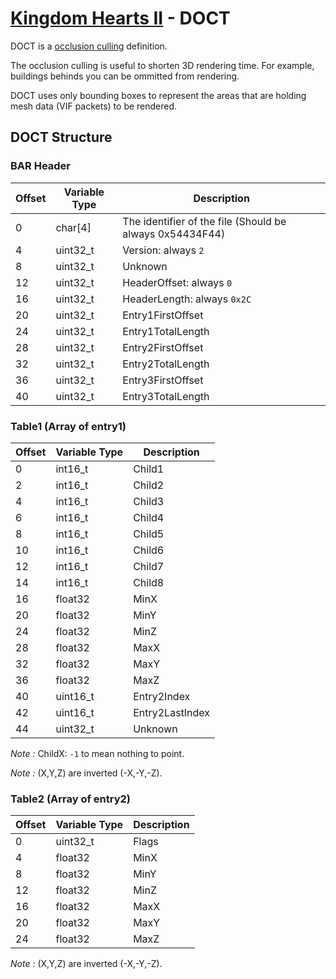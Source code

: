 # [Kingdom Hearts II](../../index.md) - DOCT

DOCT is a [occlusion culling](https://en.wikipedia.org/wiki/Hidden-surface_determination#Occlusion_culling) definition.

The occlusion culling is useful to shorten 3D rendering time. For example, buildings behinds you can be ommitted from rendering.

DOCT uses only bounding boxes to represent the areas that are holding mesh data (VIF packets) to be rendered.

## DOCT Structure

### BAR Header

| Offset | Variable Type | Description |
|--------|---------------|-------------|
| 0 | char[4] | The identifier of the file (Should be always 0x54434F44) |
| 4 | uint32_t | Version: always `2`
| 8 | uint32_t | Unknown
| 12 | uint32_t | HeaderOffset: always `0`
| 16 | uint32_t | HeaderLength: always `0x2C`
| 20 | uint32_t | Entry1FirstOffset
| 24 | uint32_t | Entry1TotalLength
| 28 | uint32_t | Entry2FirstOffset
| 32 | uint32_t | Entry2TotalLength
| 36 | uint32_t | Entry3FirstOffset
| 40 | uint32_t | Entry3TotalLength

### Table1 (Array of entry1)

| Offset | Variable Type | Description |
|--------|---------------|-------------|
| 0 | int16_t | Child1
| 2 | int16_t | Child2
| 4 | int16_t | Child3
| 6 | int16_t | Child4
| 8 | int16_t | Child5
| 10 | int16_t | Child6
| 12 | int16_t | Child7
| 14 | int16_t | Child8
| 16 | float32 | MinX
| 20 | float32 | MinY
| 24 | float32 | MinZ
| 28 | float32 | MaxX
| 32 | float32 | MaxY
| 36 | float32 | MaxZ
| 40 | uint16_t | Entry2Index
| 42 | uint16_t | Entry2LastIndex
| 44 | uint32_t | Unknown

_Note :_ ChildX: `-1` to mean nothing to point.

_Note :_ (X,Y,Z) are inverted (-X,-Y,-Z).


### Table2 (Array of entry2)

| Offset | Variable Type | Description |
|--------|---------------|-------------|
| 0 | uint32_t | Flags
| 4 | float32 | MinX
| 8 | float32 | MinY
| 12 | float32 | MinZ
| 16 | float32 | MaxX
| 20 | float32 | MaxY
| 24 | float32 | MaxZ

_Note :_ (X,Y,Z) are inverted (-X,-Y,-Z).
